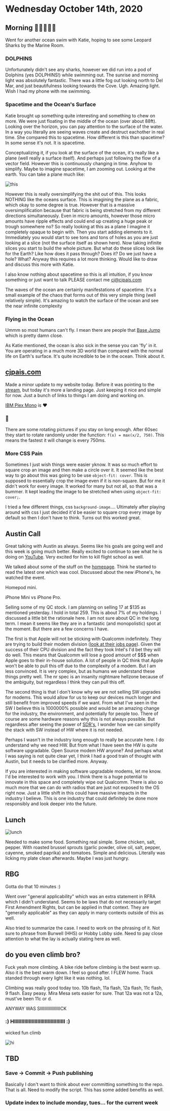# Wednesday October 14th, 2020

## Morning 🌅🌊🏊🏼🐬
Went for another ocean swim with Katie, hoping to see some Leopard Sharks by the Marine Room.

### DOLPHINS
Unfortunately didn't see any sharks, however we did run into
a pod of Dolphins (yes DOLPHINS!) while swimming out. The sunrise and morning light was absolutely fantastic. There was a little fog out looking north to Del Mar, and just beautifulness looking towards the Cove. Ugh. Amazing light. Wish I had my phone with me swimming. 

### Spacetime and the Ocean's Surface

Katie brought up something quite interesting and something to chew on more. We were just floating in the middle of the ocean (over about 88ft). Looking over the horizon, you can pay attention to the surface of the water. In a way you literally are seeing waves create and destruct eachother in real time. She compared this to spacetime. How different is this than spacetime? In some sense it's not. It is spacetime. 

Conceptualizing it, if you look at the surface of the ocean, it's really like a plane (well really a surface itself). And perhaps just following the flow of a vector field. However this is continuously changing in time. Anyhow to simplify. Maybe to imagine spacetime, I am zooming out. Looking at the earth. You can take a plane much like:

![this](https://www.science4all.org/wp-content/uploads/2013/06/Spacetime_curvature.png)

However this is really oversimplifying the shit out of this. This looks NOTHING like the oceans surface. This is imagining the plane as a fabric, which okay to some degree is true. However that is a massive oversimplification because that fabric is being stretched from my different directions simultaneously. Even in micro amounts, however those micro amounts have ripple effects and could end up creating a huge peak or trough somewhere no? So really looking at this as a plane I imagine it completely opaque to begin with. Then you start adding elements to it. Immediately you would start to see tons and tons of holes as you are just looking at a slice (not the surface itself as shown here). Now taking infinite slices you start to build the whole picture. But what do these slices look like for the Earth? Like how does it pass through? Does it? Do we just have a hole? What? Anyway this requires a lot more thinking. Would like to draw and discuss this more with Katie. 

I also know nothing about spacetime so this is all intuition, if you know something or just want to talk PLEASE contact me <cj@cjpais.com>

The waves of the ocean are certainly manifestations of spacetime. It's a small example of the chaos that forms out of this very simple thing (well relatively simple). It's amazing to watch the surface of the ocean and see the near infinite complexity

### Flying in the Ocean

Ummm so most humans can't fly. I mean there are people that [Base Jump](https://en.wikipedia.org/wiki/BASE_jumping) which is pretty damn close. 

As Katie mentioned, the ocean is also sick in the sense you can 'fly' in it. You are operating in a much more 3D world than compared with the normal life on Earth's surface. It's quite incredible to be in the ocean. Think about it. 

## [cjpais.com](https://cjpais.com)

Made a minor update to my website today. Before it was pointing to the [stream](https://stream.cjpais.com), but today it's more a landing page. Just keeping it nice and simple for now. Just a bunch of links to things I am doing and working on. 

[IBM Plex Mono](https://www.ibm.com/plex/) is ❤️

### 🐣
There are some rotating pictures if you stay on long enough. After 60sec they start to rotate randomly under the function: `f(x) = max(x/2, 750)`. This means the fastest it will change is every 750ms.

### More CSS Pain

Sometimes I just wish things were easier yknow. It was so much effort to square crop an image and then make a circle over it. It seemed like the best way to go about this was going to be use `object-fit: cover`. This is supposed to essentially crop the image even if it is non-square. But for me it didn't work for every image. It worked for many but not all, so that was a bummer. It kept leading the image to be stretched when using `object-fit: cover;`.

I tried a few different things, css `background-image`.... Ultimately after playing around with css I just decided it'd be easier to square crop every image by default so then I don't have to think. Turns out this worked great.

## Austin Call

Great talking with Austin as always. Seems like his goals are going well and this week is going much better. Really excited to continue to see what he is doing on [YouTube](https://www.youtube.com/channel/UCcgdt0edaWlKEpUwPtXCrhg). Very excited for him to kill flight school as well.

We talked about some of the stuff on the [homepage](https://daily.cjpais.com). Think he started to read the latest one which was cool. Discussed about the new iPhone's, he watched the event. 

Homepod mini. 

iPhone Mini vs iPhone Pro. 

Selling some of my QC stock. I am planning on selling 17 at $135 as mentioned yesterday. I hold in total 259. This is about 7% of my holdings. I discussed a little bit the rationale here. I am not sure about QC in the long term. I mean it seems like they are in a fantastic (and monopolistic) spot at the moment. But there are a few concerns I have. 

The first is that Apple will not be sticking with Qualcomm indefinitely. They are trying to build their modem division ([look at their jobs page](https://jobs.apple.com/en-us/search?search=5g&sort=relevance&location=united-states-USA)). Given the success of their CPU division and the fact they took Intel's I'd bet they will do well. This means that Qualcomm will lose a good amount of $$$ when Apple goes to their in-house solution. A lot of people in QC think that Apple won't be able to pull this off due to the complexity of a modem. But I am less convinced. It is very complex, but as humans we understand these things pretty well. The nr spec is an insanity nightmare hellzone because of the ambiguity, but regardless I think they can pull this off. 

The second thing is that I don't know why we are not selling SW upgrades for modems. This would allow for us to keep our devices much longer and still benefit from improved speeds if we want. From what I've seen in the SW I believe this is 1000000% possible and would be an amazing change for the industry, the environment, and potentially for people too. There of course are some hardware reasons why this is not always possible. But regardless after seeing the power of [SDR's](https://en.wikipedia.org/wiki/Software-defined_radio), I wonder how we can simplify the stack with SW instead of HW where it is not needed. 

Perhaps I wasn't in the industry long enough to really be accurate here. I do understand why we need HW. But from what I have seen the HW is quite software upgradable. Open Source modem HW anyone? And perhaps what I was saying is not quite clear yet, I think I had a good train of thought with Austin, but it needs to be clarified more. Anyway.

If you are interested in making software upgradable modems, let me know. I'd be interested to work with you. I think there is a huge potential to innovate in this space and completely wipe out Qualcomm. There is also so much more that we can do with radios that are just not exposed to the OS right now. Just a little shift in this could have massive impacts in the industry I believe. This is one industry that could definitely be done more responsibly and look deeper into the future. 

## Lunch

![lunch](lunch.jpeg)

Needed to make some food. Something real simple. Some chicken, salt, pepper. With roasted brussel sprouts (garlic powder, olive oil, salt, pepper, cayenne, smoked paprika) and tomatoes. Simple and delicious. Literally was licking my plate clean afterwards. Maybe I was just hungry.

## RBG

Gotta do that 10 minutes :)

Went over "general applicability" which was an extra statement in RFRA which I didn't understand.
Seems to be laws that do not necessarily target First Amendment Rights, but can be applied in that context. They are "generally applicable" as they can apply in many contexts outside of this as well.

Also tried to summarize the case. I need to work on the phrasing of it. Not sure to phrase from Burwell (HHS) or Hobby Lobby side.
Need to pay close attention to what the lay is actually stating here as well.

## do you even climb bro?

Fuck yeah more climbing. A bike ride before climbing is the best warm up. Also it is the best warm down. I feel so good after.
I FLEW home. Track standed through every light like it was nothing. lol.

Climbing was really good today too. 10b flash, 11a flash, 12a flash, 11c flash, 9 flash. Easy peasy. Mira Mesa sets easier for sure.
That 12a was not a 12a, must've been 11c or d. 

ANYWAY WAS SIIIIIIIIIIIIIIIIICK

### :) HIIIIIIIIIIIIIIIIIIIIIIIIIIIIIIIIIII :)

wicked fun climb

![hi](hi.jpeg)

## TBD

### Save -> Commit -> Push publishing

Basically I don't want to think about ever committing something to the repo. That is all. Need to modify the script.
This has some added benefits as well.

### Update index to include monday, tues... for the current week